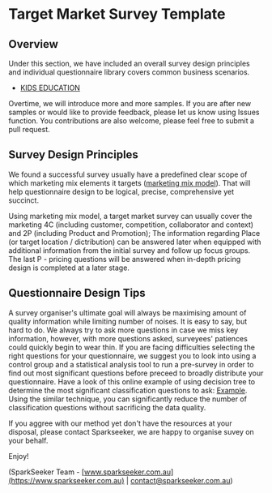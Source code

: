 # Target Market Survey Template

## Overview

Under this section, we have included an overall survey design principles and individual questionnaire library covers common business scenarios.

* [KIDS EDUCATION](https://github.com/SparkSeeker-AU/2-QuantitativeMarketResearch/blob/master/Target%20Market%20Survey%20Templates/Questionnaire%20Library/KIDS%20EDUCATION.md)

Overtime, we will introduce more and more samples. If you are after new samples or would like to provide feedback, please let us know using Issues function. You contributions are also welcome, please feel free to submit a pull request.

## Survey Design Principles

We found a successful survey usually have a predefined clear scope of which marketing mix elements it targets ([marketing mix model](https://archieanugrah.wordpress.com/2012/06/28/5c-4p-basic-case-study-framework/)). That will help questionnaire design to be logical, precise, comprehensive yet succinct.

Using marketing mix model, a target market survey can usually cover the marketing 4C (including customer, competition, collaborator and context) and 2P (including Product and Promotion); The information regarding Place (or target location / dictribution) can be answered later when equipped with additional information from the initial survey and follow up focus groups. The last P - pricing questions will be answered when in-depth pricing design is completed at a later stage.

## Questionnaire Design Tips

A survey organiser's ultimate goal will always be maximising amount of quality information while limiting number of noises. It is easy to say, but hard to do. We always try to ask more questions in case we miss key information, however, with more questions asked, surveyees' patiences could quickly begin to wear thin. If you are facing difficulties selecting the right questions for your questionnaire, we suggest you to look into using a control group and a statistical analysis tool to run a pre-survey in order to find out most significant questions before preceed to broadly distribute your questionnaire. Have a look of this online example of using decision tree to determine the most significant classification questions to ask: [Example](https://web.fhnw.ch/personenseiten/taoufik.nouri/Data%20Mining/Course/Case%20Study/PA-Tutorial/applied.html). Using the similar technique, you can significantly reduce the number of classification questions without sacrificing the data quality.

If you aggree with our method yet don't have the resources at your disposal, please contact Sparkseeker, we are happy to organise suvey on your behalf.

Enjoy!

(SparkSeeker Team - [www.sparkseeker.com.au](https://www.sparkseeker.com.au) | [contact@sparkseeker.com.au](mailto:contact@sparkseeker.com.au))
